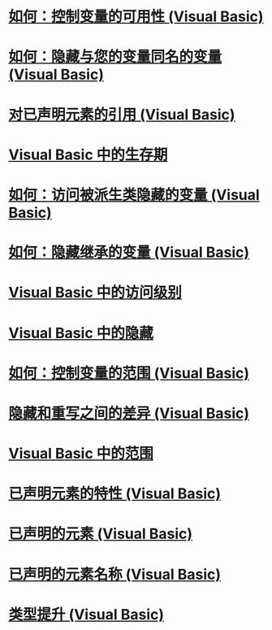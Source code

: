 # [如何：控制变量的可用性 (Visual Basic)](how-to-control-the-availability-of-a-variable.md)
# [如何：隐藏与您的变量同名的变量 (Visual Basic)](how-to-hide-a-variable-with-the-same-name-as-your-variable.md)
# [对已声明元素的引用 (Visual Basic)](references-to-declared-elements.md)
# [Visual Basic 中的生存期](lifetime.md)
# [如何：访问被派生类隐藏的变量 (Visual Basic)](how-to-access-a-variable-hidden-by-a-derived-class.md)
# [如何：隐藏继承的变量 (Visual Basic)](how-to-hide-an-inherited-variable.md)
# [Visual Basic 中的访问级别](access-levels.md)
# [Visual Basic 中的隐藏](shadowing.md)
# [如何：控制变量的范围 (Visual Basic)](how-to-control-the-scope-of-a-variable.md)
# [隐藏和重写之间的差异 (Visual Basic)](differences-between-shadowing-and-overriding.md)
# [Visual Basic 中的范围](scope.md)
# [已声明元素的特性 (Visual Basic)](declared-element-characteristics.md)
# [已声明的元素 (Visual Basic)](index.md)
# [已声明的元素名称 (Visual Basic)](declared-element-names.md)
# [类型提升 (Visual Basic)](type-promotion.md)
